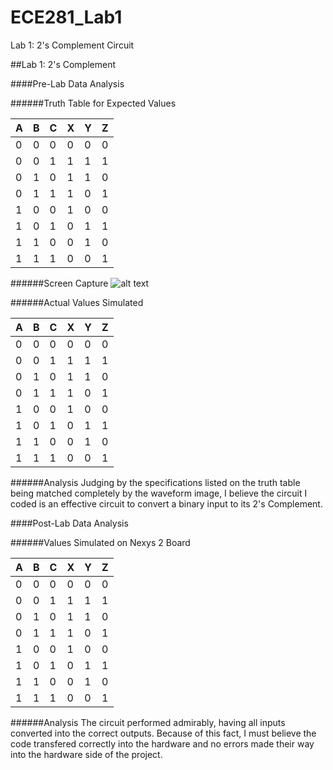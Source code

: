 ECE281_Lab1
===========

Lab 1: 2's Complement Circuit

##Lab 1: 2's Complement

####Pre-Lab Data Analysis

######Truth Table for Expected Values

|A|B|C|X|Y|Z|
|---|---|---|---|---|---|
|0|0|0|0|0|0|
|0|0|1|1|1|1|
|0|1|0|1|1|0|
|0|1|1|1|0|1|
|1|0|0|1|0|0|
|1|0|1|0|1|1|
|1|1|0|0|1|0|
|1|1|1|0|0|1|

######Screen Capture
![alt text](https://raw2.github.com/jcel/ECE281_Lab1/master/SimScreenshot.PNG "ISE Screen Capture")

######Actual Values Simulated

|A|B|C|X|Y|Z|
|---|---|---|---|---|---|
|0|0|0|0|0|0|
|0|0|1|1|1|1|
|0|1|0|1|1|0|
|0|1|1|1|0|1|
|1|0|0|1|0|0|
|1|0|1|0|1|1|
|1|1|0|0|1|0|
|1|1|1|0|0|1|

######Analysis
Judging by the specifications listed on the truth table being matched completely by the waveform image, I believe the circuit I coded is an effective circuit to convert a binary input to its 2's Complement.

####Post-Lab Data Analysis

######Values Simulated on Nexys 2 Board

|A|B|C|X|Y|Z|
|---|---|---|---|---|---|
|0|0|0|0|0|0|
|0|0|1|1|1|1|
|0|1|0|1|1|0|
|0|1|1|1|0|1|
|1|0|0|1|0|0|
|1|0|1|0|1|1|
|1|1|0|0|1|0|
|1|1|1|0|0|1|

######Analysis
The circuit performed admirably, having all inputs converted into the correct outputs.  Because of this fact, I must believe the code transfered correctly into the hardware and no errors made their way into the hardware side of the project.
